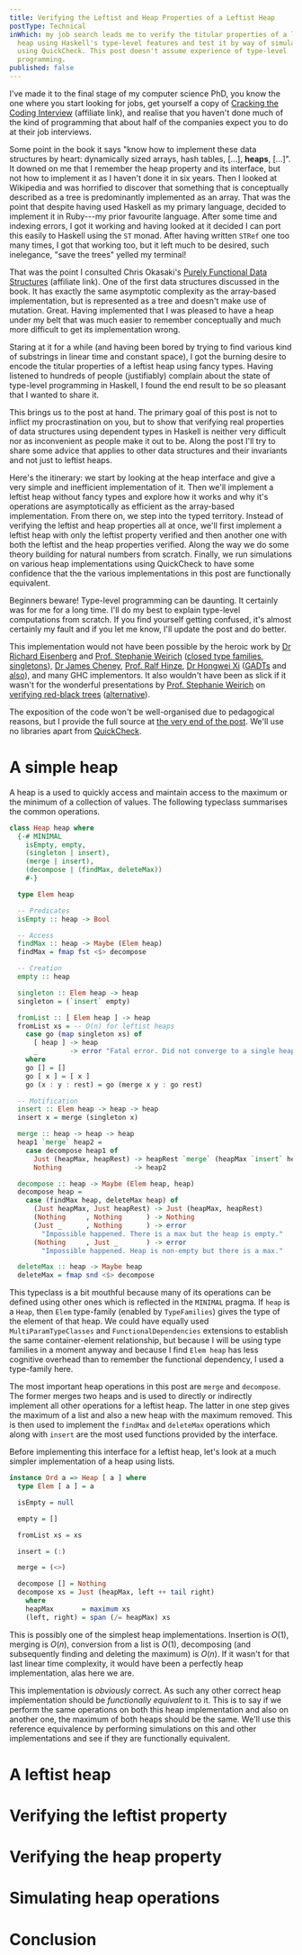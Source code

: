 ```yaml
---
title: Verifying the Leftist and Heap Properties of a Leftist Heap
postType: Technical
inWhich: my job search leads me to verify the titular properties of a leftist
  heap using Haskell's type-level features and test it by way of simulation
  using QuickCheck. This post doesn't assume experience of type-level
  programming.
published: false
---
```


I've made it to the final stage of my computer science PhD, you know the one
where you start looking for jobs, get yourself a copy of [Cracking the Coding
Interview](https://amzn.to/2Q74ckU) (affiliate link), and realise that you
haven't done much of the kind of programming that about half of the companies
expect you to do at their job interviews.

Some point in the book it says "know how to implement these data structures by
heart: dynamically sized arrays, hash tables, [...], **heaps**, [...]".  It
downed on me that I remember the heap property and its interface, but not how to
implement it as I haven't done it in six years. Then I looked at Wikipedia and
was horrified to discover that something that is conceptually described as a
tree is predominantly implemented as an array. That was the point that despite
having used Haskell as my primary language, decided to implement it in Ruby---my
prior favourite language. After some time and indexing errors, I got it working
and having looked at it decided I can port this easily to Haskell using the `ST`
monad. After having written `STRef` one too many times, I got that working too,
but it left much to be desired, such inelegance, "save the trees" yelled my
terminal!

That was the point I consulted Chris Okasaki's [Purely Functional Data
Structures](https://amzn.to/34ICTAM) (affiliate link). One of the first data
structures discussed in the book. It has exactly the same asymptotic complexity
as the array-based implementation, but is represented as a tree and doesn't make
use of mutation.  Great. Having implemented that I was pleased to have a heap
under my belt that was much easier to remember conceptually and much more
difficult to get its implementation wrong.

Staring at it for a while (and having been bored by trying to find various kind
of substrings in linear time and constant space), I got the burning desire to
encode the titular properties of a leftist heap using fancy types. Having
listened to hundreds of people (justifiably) complain about the state of
type-level programming in Haskell, I found the end result to be so pleasant that
I wanted to share it.

This brings us to the post at hand. The primary goal of this post is not to
inflict my procrastination on you, but to show that verifying real properties of
data structures using dependent types in Haskell is neither very difficult nor
as inconvenient as people make it out to be. Along the post I'll try to share
some advice that applies to other data structures and their invariants and not
just to leftist heaps.

Here's the itinerary: we start by looking at
the heap interface and give a very simple and inefficient implementation of it.
Then we'll implement a leftist heap without fancy types and explore how it works
and why it's operations are asymptotically as efficient as the array-based
implementation. From there on, we step into the typed territory. Instead of
verifying the leftist and heap properties all at once, we'll first implement a
leftist heap with only the leftist property verified and then another one with
both the leftist and the heap properties verified. Along the way we do some
theory building for natural numbers from scratch. Finally, we run simulations on
various heap implementations using QuickCheck to have some confidence that the
the various implementations in this post are functionally equivalent.

Beginners beware! Type-level programming can be daunting. It certainly was for
me for a long time. I'll do my best to explain type-level computations from
scratch. If you find yourself getting confused, it's almost certainly my fault
and if you let me know, I'll update the post and do better.

This implementation would not have been possible by the heroic work by [Dr
Richard Eisenberg](https://richarde.dev/index.html) and [Prof. Stephanie
Weirich](https://www.cis.upenn.edu/~sweirich/) ([closed type
families](https://dl.acm.org/citation.cfm?id=2535856),
[singletons](https://dl.acm.org/citation.cfm?id=2364522)), [Dr James
Cheney](https://homepages.inf.ed.ac.uk/jcheney/), [Prof. Ralf
Hinze](https://www.cs.ox.ac.uk/ralf.hinze/), [Dr Hongwei
Xi](https://www.cs.bu.edu/~hwxi/)
([GADTs](https://ecommons.cornell.edu/handle/1813/5614) and
[also](https://dl.acm.org/citation.cfm?id=604150)), and many GHC implementors.
It also wouldn't have been as slick if it wasn't for the wonderful presentations
by [Prof. Stephanie Weirich](https://www.cis.upenn.edu/~sweirich/) on [verifying
red-black trees](https://www.youtube.com/watch?v=n-b1PYbRUOY)
([alternative](https://www.youtube.com/watch?v=rhWMhTjQzsU)).

The exposition of the code won't be well-organised due to pedagogical reasons,
but I provide the full source at [the very end of the post](#Full-program).
We'll use no libraries apart from
[QuickCheck](http://hackage.haskell.org/package/QuickCheck-2.13.2).

# A simple heap

A heap is a used to quickly access and maintain access to the maximum or the
minimum of a collection of values. The following typeclass summarises the common
operations.

```haskell
class Heap heap where
  {-# MINIMAL
    isEmpty, empty,
    (singleton | insert),
    (merge | insert),
    (decompose | (findMax, deleteMax))
    #-}

  type Elem heap

  -- Predicates
  isEmpty :: heap -> Bool

  -- Access
  findMax :: heap -> Maybe (Elem heap)
  findMax = fmap fst <$> decompose

  -- Creation
  empty :: heap

  singleton :: Elem heap -> heap
  singleton = (`insert` empty)

  fromList :: [ Elem heap ] -> heap
  fromList xs = -- O(n) for leftist heaps
    case go (map singleton xs) of
      [ heap ] -> heap
      _        -> error "Fatal error. Did not converge to a single heap."
    where
    go [] = []
    go [ x ] = [ x ]
    go (x : y : rest) = go (merge x y : go rest)

  -- Motification
  insert :: Elem heap -> heap -> heap
  insert x = merge (singleton x)

  merge :: heap -> heap -> heap
  heap1 `merge` heap2 =
    case decompose heap1 of
      Just (heapMax, heapRest) -> heapRest `merge` (heapMax `insert` heap2)
      Nothing                  -> heap2

  decompose :: heap -> Maybe (Elem heap, heap)
  decompose heap =
    case (findMax heap, deleteMax heap) of
      (Just heapMax, Just heapRest) -> Just (heapMax, heapRest)
      (Nothing     , Nothing      ) -> Nothing
      (Just _      , Nothing      ) -> error
        "Impossible happened. There is a max but the heap is empty."
      (Nothing     , Just _       ) -> error
        "Impossible happened. Heap is non-empty but there is a max."

  deleteMax :: heap -> Maybe heap
  deleteMax = fmap snd <$> decompose
```

This typeclass is a bit mouthful because many of its operations can be defined
using other ones which is reflected in the `MINIMAL` pragma. If `heap` is a
`Heap`, then `Elem` type-family (enabled by `TypeFamilies`) gives the type of
the element of that heap. We could have equally used `MultiParamTypeClasses` and
`FunctionalDependencies` extensions to establish the same container-element
relationship, but because I will be using type families in a moment anyway and
because I find `Elem heap` has less cognitive overhead than to remember the
functional dependency, I used a type-family here.

The most important heap operations in this post are `merge` and `decompose`. The
former merges two heaps and is used to directly or indirectly implement all
other operations for a leftist heap. The latter in one step gives the maximum of
a list and also a new heap with the maximum removed. This is then used to
implement the `findMax` and `deleteMax` operations which along with `insert` are
the most used functions provided by the interface.

Before implementing this interface for a leftist heap, let's look at a much
simpler implementation of a heap using lists.

```haskell
instance Ord a => Heap [ a ] where
  type Elem [ a ] = a

  isEmpty = null

  empty = []

  fromList xs = xs

  insert = (:)

  merge = (<>)

  decompose [] = Nothing
  decompose xs = Just (heapMax, left ++ tail right)
    where
    heapMax       = maximum xs
    (left, right) = span (/= heapMax) xs
```

This is possibly one of the simplest heap implementations. Insertion is $O(1)$,
merging is $O(n)$, conversion from a list is $O(1)$, decomposing (and
subsequently finding and deleting the maximum) is $O(n)$. If it wasn't for that
last linear time complexity, it would have been a perfectly heap implementation,
alas here we are.

This implementation is _obviously_ correct. As such any other correct heap
implementation should be _functionally equivalent_ to it. This is to say if we
perform the same operations on both this heap implementation and also on another
one, the maximum of both heaps should be the same. We'll use this reference
equivalence by performing simulations on this and other implementations and see
if they are functionally equivalent.

# A leftist heap

# Verifying the leftist property

# Verifying the heap property

# Simulating heap operations

# Conclusion
